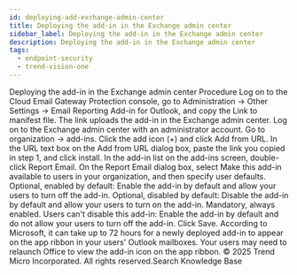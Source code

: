 ```yaml
---
id: deploying-add-exchange-admin-center
title: Deploying the add-in in the Exchange admin center
sidebar_label: Deploying the add-in in the Exchange admin center
description: Deploying the add-in in the Exchange admin center
tags:
  - endpoint-security
  - trend-vision-one
---
```


 Deploying the add-in in the Exchange admin center Procedure Log on to the Cloud Email Gateway Protection console, go to Administration → Other Settings → Email Reporting Add-in for Outlook, and copy the Link to manifest file. The link uploads the add-in in the Exchange admin center. Log on to the Exchange admin center with an administrator account. Go to organization → add-ins. Click the add icon (+) and click Add from URL. In the URL text box on the Add from URL dialog box, paste the link you copied in step 1, and click install. In the add-in list on the add-ins screen, double-click Report Email. On the Report Email dialog box, select Make this add-in available to users in your organization, and then specify user defaults. Optional, enabled by default: Enable the add-in by default and allow your users to turn off the add-in. Optional, disabled by default: Disable the add-in by default and allow your users to turn on the add-in. Mandatory, always enabled. Users can't disable this add-in: Enable the add-in by default and do not allow your users to turn off the add-in. Click Save. According to Microsoft, it can take up to 72 hours for a newly deployed add-in to appear on the app ribbon in your users' Outlook mailboxes. Your users may need to relaunch Office to view the add-in icon on the app ribbon. © 2025 Trend Micro Incorporated. All rights reserved.Search Knowledge Base